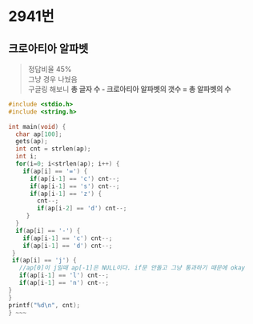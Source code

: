 # 2941번
## 크로아티아 알파벳
>정답비율 45%    
>그냥 경우 나눴음    
>구글링 해보니 __총 글자 수 - 크로아티아 알파벳의 갯수 = 총 알파벳의 수__    

~~~cpp
#include <stdio.h> 
#include <string.h> 
 
int main(void) { 
  char ap[100]; 
  gets(ap); 
  int cnt = strlen(ap); 
  int i; 
  for(i=0; i<strlen(ap); i++) { 
    if(ap[i] == '=') { 
      if(ap[i-1] == 'c') cnt--; 
      if(ap[i-1] == 's') cnt--; 
      if(ap[i-1] == 'z') { 
        cnt--; 
        if(ap[i-2] == 'd') cnt--; 
     } 
  } 
  if(ap[i] == '-') { 
    if(ap[i-1] == 'c') cnt--; 
    if(ap[i-1] == 'd') cnt--; 
 } 
 if(ap[i] == 'j') { 
   //ap[0]이 j일때 ap[-1]은 NULL이다. if문 안돌고 그냥 통과하기 때문에 okay
   if(ap[i-1] == 'l') cnt--; 
   if(ap[i-1] == 'n') cnt--; 
} 
} 
printf("%d\n", cnt); 
} ~~~
